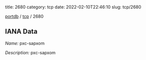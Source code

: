 title: 2680
category: tcp
date: 2022-02-10T22:46:10
slug: tcp/2680

[portdb](/) / [tcp](/category/tcp.html) / 2680


## IANA Data

_Name:_ pxc-sapxom

_Description:_ pxc-sapxom

